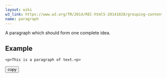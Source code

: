 ```yaml
---
layout: wiki
w3_link: https://www.w3.org/TR/2014/REC-html5-20141028/grouping-content.html#the-p-element
name: paragraph
---
```

A paragraph which should form one complete idea.
## Example
<div class="codeblock"><pre><code class="language-html">&lt;p&gt;This is a paragraph of text.&lt;p&gt;</code></pre><button>copy</button></div>